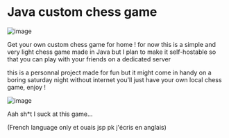 # Java custom chess game

![image](https://github.com/user-attachments/assets/2903370a-bcb0-42ae-a959-8b4d12858ccb)

Get your own custom chess game for home !
for now this is a simple and very light chess game made in Java but I plan to make it self-hostable so that you can play with your friends on a dedicated server

this is a personnal project made for fun but it might come in handy on a boring saturday night without internet you'll just have your own local chess game, enjoy !

![image](https://github.com/user-attachments/assets/486e0a3a-abc5-4073-b9fc-fe1e7ccdeb4f)

Aah sh*t I suck at this game...

(French language only et ouais jsp pk j'écris en anglais)
